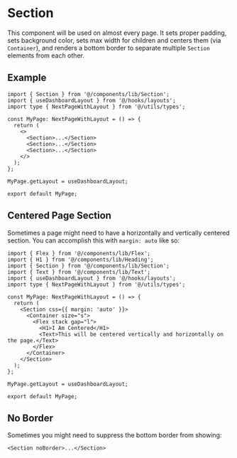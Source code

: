 # Section

This component will be used on almost every page. It sets proper padding, sets background color, sets max width for children and centers them (via `Container`), and renders a bottom border to separate multiple `Section` elements from each other.

## Example

```tsx
import { Section } from '@/components/lib/Section';
import { useDashboardLayout } from '@/hooks/layouts';
import type { NextPageWithLayout } from '@/utils/types';

const MyPage: NextPageWithLayout = () => {
  return (
    <>
      <Section>...</Section>
      <Section>...</Section>
      <Section>...</Section>
    </>
  );
};

MyPage.getLayout = useDashboardLayout;

export default MyPage;
```

## Centered Page Section

Sometimes a page might need to have a horizontally and vertically centered section. You can accomplish this with `margin: auto` like so:

```tsx
import { Flex } from '@/components/lib/Flex';
import { H1 } from '@/components/lib/Heading';
import { Section } from '@/components/lib/Section';
import { Text } from '@/components/lib/Text';
import { useDashboardLayout } from '@/hooks/layouts';
import type { NextPageWithLayout } from '@/utils/types';

const MyPage: NextPageWithLayout = () => {
  return (
    <Section css={{ margin: 'auto' }}>
      <Container size="s">
        <Flex stack gap="l">
          <H1>I Am Centered</H1>
          <Text>This will be centered vertically and horizontally on the page.</Text>
        </Flex>
      </Container>
    </Section>
  );
};

MyPage.getLayout = useDashboardLayout;

export default MyPage;
```

## No Border

Sometimes you might need to suppress the bottom border from showing:

```tsx
<Section noBorder>...</Section>
```
